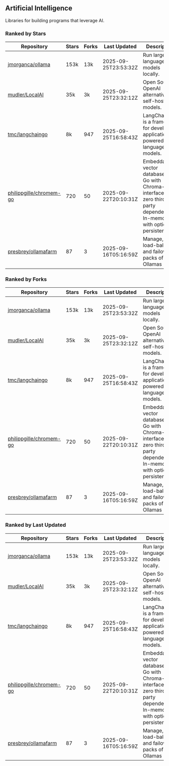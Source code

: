 ## Artificial Intelligence

Libraries for building programs that leverage AI.

### Ranked by Stars

| Repository | Stars | Forks | Last Updated | Description | 
|------------|-------|-------|--------------|-------------|
| [jmorganca/ollama](https://github.com/jmorganca/ollama) | 153k | 13k | 2025-09-25T23:53:32Z |  Run large language models locally. |
| [mudler/LocalAI](https://github.com/mudler/LocalAI) | 35k | 3k | 2025-09-25T23:32:12Z |  Open Source OpenAI alternative, self-host AI models. |
| [tmc/langchaingo](https://github.com/tmc/langchaingo) | 8k | 947 | 2025-09-25T16:58:43Z |  LangChainGo is a framework for developing applications powered by language models. |
| [philippgille/chromem-go](https://github.com/philippgille/chromem-go) | 720 | 50 | 2025-09-22T20:10:31Z |  Embeddable vector database for Go with Chroma-like interface and zero third-party dependencies. In-memory with optional persistence. |
| [presbrey/ollamafarm](https://github.com/presbrey/ollamafarm) | 87 | 3 | 2025-09-16T05:16:59Z |  Manage, load-balance, and failover packs of Ollamas |

### Ranked by Forks

| Repository | Stars | Forks | Last Updated | Description | 
|------------|-------|-------|--------------|-------------|
| [jmorganca/ollama](https://github.com/jmorganca/ollama) | 153k | 13k | 2025-09-25T23:53:32Z |  Run large language models locally. |
| [mudler/LocalAI](https://github.com/mudler/LocalAI) | 35k | 3k | 2025-09-25T23:32:12Z |  Open Source OpenAI alternative, self-host AI models. |
| [tmc/langchaingo](https://github.com/tmc/langchaingo) | 8k | 947 | 2025-09-25T16:58:43Z |  LangChainGo is a framework for developing applications powered by language models. |
| [philippgille/chromem-go](https://github.com/philippgille/chromem-go) | 720 | 50 | 2025-09-22T20:10:31Z |  Embeddable vector database for Go with Chroma-like interface and zero third-party dependencies. In-memory with optional persistence. |
| [presbrey/ollamafarm](https://github.com/presbrey/ollamafarm) | 87 | 3 | 2025-09-16T05:16:59Z |  Manage, load-balance, and failover packs of Ollamas |

### Ranked by Last Updated

| Repository | Stars | Forks | Last Updated | Description | 
|------------|-------|-------|--------------|-------------|
| [jmorganca/ollama](https://github.com/jmorganca/ollama) | 153k | 13k | 2025-09-25T23:53:32Z |  Run large language models locally. |
| [mudler/LocalAI](https://github.com/mudler/LocalAI) | 35k | 3k | 2025-09-25T23:32:12Z |  Open Source OpenAI alternative, self-host AI models. |
| [tmc/langchaingo](https://github.com/tmc/langchaingo) | 8k | 947 | 2025-09-25T16:58:43Z |  LangChainGo is a framework for developing applications powered by language models. |
| [philippgille/chromem-go](https://github.com/philippgille/chromem-go) | 720 | 50 | 2025-09-22T20:10:31Z |  Embeddable vector database for Go with Chroma-like interface and zero third-party dependencies. In-memory with optional persistence. |
| [presbrey/ollamafarm](https://github.com/presbrey/ollamafarm) | 87 | 3 | 2025-09-16T05:16:59Z |  Manage, load-balance, and failover packs of Ollamas |

